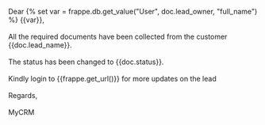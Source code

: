 Dear {% set var = frappe.db.get_value("User", doc.lead_owner, "full_name") %} {{var}},<br><br>
All the required documents have been collected from the customer {{doc.lead_name}}. <br><br>
The status has been changed to {{doc.status}}.<br><br>
Kindly login to {{frappe.get_url()}} for more updates on the lead<br><br>
Regards,<br><br>
MyCRM